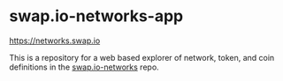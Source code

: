 # swap.io-networks-app

https://networks.swap.io

This is a repository for a web based explorer of network, token, and coin definitions in the [swap.io-networks](https://github.com/swaponline/swap.io-networks) repo.
